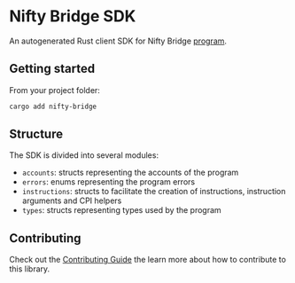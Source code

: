 # Nifty Bridge SDK

An autogenerated Rust client SDK for Nifty Bridge [program](https://github.com/nifty-oss/asset).

## Getting started

From your project folder:

```bash
cargo add nifty-bridge
```

## Structure

The SDK is divided into several modules:

- `accounts`: structs representing the accounts of the program
- `errors`: enums representing the program errors
- `instructions`: structs to facilitate the creation of instructions, instruction arguments and CPI helpers
- `types`: structs representing types used by the program

## Contributing

Check out the [Contributing Guide](./CONTRIBUTING.md) the learn more about how to contribute to this library.
